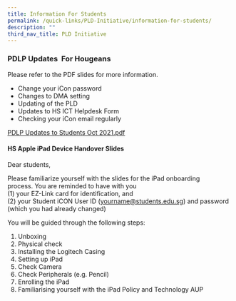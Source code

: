 ```yaml
---
title: Information For Students
permalink: /quick-links/PLD-Initiative/information-for-students/
description: ""
third_nav_title: PLD Initiative
---
```

### PDLP Updates  For Hougeans
Please refer to the PDF slides for more information.

* Change your iCon password
* Changes to DMA setting
* Updating of the PLD
* Updates to HS ICT Helpdesk Form
* Checking your iCon email regularly

  

[PDLP Updates to Students Oct 2021.pdf](/files/PDLP%20Updates%20to%20Students%20Oct%202021.pdf)

  

#### HS Apple iPad Device Handover Slides

Dear students,   

Please familiarize yourself with the slides for the iPad onboarding process. You are reminded to have with you   
(1) your EZ-Link card for identification, and   
(2) your Student iCON User ID (yourname@students.edu.sg) and password (which you had already changed)

  

You will be guided through the following steps:  

1. Unboxing
2. Physical check
3. Installing the Logitech Casing
4. Setting up iPad
5. Check Camera
6. Check Peripherals (e.g. Pencil)
7. Enrolling the iPad
8. Familiarising yourself with the iPad Policy and Technology AUP
